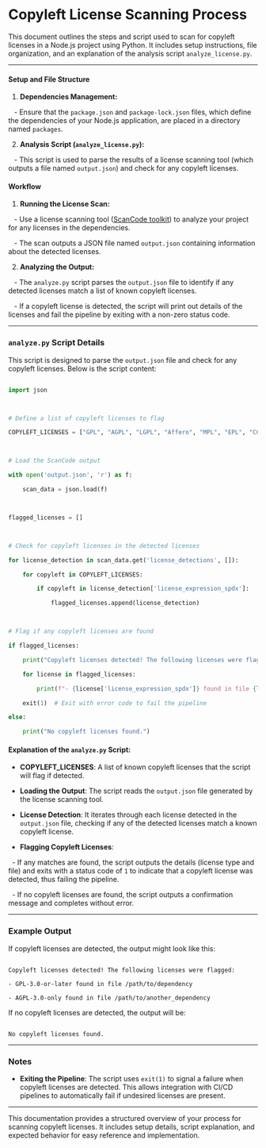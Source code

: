 # Copyleft License Scanning Process



This document outlines the steps and script used to scan for copyleft licenses in a Node.js project using Python. It includes setup instructions, file organization, and an explanation of the analysis script `analyze_license.py`.



---




#### Setup and File Structure

1. **Dependencies Management:**

   - Ensure that the `package.json` and `package-lock.json` files, which define the dependencies of your Node.js application, are placed in a directory named `packages`.

2. **Analysis Script (`analyze_license.py`):**

   - This script is used to parse the results of a license scanning tool (which outputs a file named `output.json`) and check for any copyleft licenses.



#### Workflow

1. **Running the License Scan:**

   - Use a license scanning tool ([ScanCode toolkit](https://github.com/aboutcode-org/scancode-toolkit/)) to analyze your project for any licenses in the dependencies.

   - The scan outputs a JSON file named `output.json` containing information about the detected licenses.



2. **Analyzing the Output:**

   - The `analyze.py` script parses the `output.json` file to identify if any detected licenses match a list of known copyleft licenses.

   - If a copyleft license is detected, the script will print out details of the licenses and fail the pipeline by exiting with a non-zero status code.



---



### `analyze.py` Script Details



This script is designed to parse the `output.json` file and check for any copyleft licenses. Below is the script content:



```python

import json



# Define a list of copyleft licenses to flag

COPYLEFT_LICENSES = ["GPL", "AGPL", "LGPL", "Affero", "MPL", "EPL", "CC-BY-SA"]



# Load the ScanCode output

with open('output.json', 'r') as f:

    scan_data = json.load(f)



flagged_licenses = []



# Check for copyleft licenses in the detected licenses

for license_detection in scan_data.get('license_detections', []):

    for copyleft in COPYLEFT_LICENSES:

        if copyleft in license_detection['license_expression_spdx']:

            flagged_licenses.append(license_detection)



# Flag if any copyleft licenses are found

if flagged_licenses:

    print("Copyleft licenses detected! The following licenses were flagged:")

    for license in flagged_licenses:

        print(f"- {license['license_expression_spdx']} found in file {license['reference_matches'][0]['from_file']}")

    exit(1)  # Exit with error code to fail the pipeline

else:

    print("No copyleft licenses found.")

```



#### Explanation of the `analyze.py` Script:

- **COPYLEFT_LICENSES**: A list of known copyleft licenses that the script will flag if detected.

- **Loading the Output**: The script reads the `output.json` file generated by the license scanning tool.

- **License Detection**: It iterates through each license detected in the `output.json` file, checking if any of the detected licenses match a known copyleft license.

- **Flagging Copyleft Licenses**: 

  - If any matches are found, the script outputs the details (license type and file) and exits with a status code of `1` to indicate that a copyleft license was detected, thus failing the pipeline.

  - If no copyleft licenses are found, the script outputs a confirmation message and completes without error.



---



### Example Output

If copyleft licenses are detected, the output might look like this:

```

Copyleft licenses detected! The following licenses were flagged:

- GPL-3.0-or-later found in file /path/to/dependency

- AGPL-3.0-only found in file /path/to/another_dependency

```



If no copyleft licenses are detected, the output will be:

```

No copyleft licenses found.

```



---



### Notes

- **Exiting the Pipeline**: The script uses `exit(1)` to signal a failure when copyleft licenses are detected. This allows integration with CI/CD pipelines to automatically fail if undesired licenses are present.



---



This documentation provides a structured overview of your process for scanning copyleft licenses. It includes setup details, script explanation, and expected behavior for easy reference and implementation.
